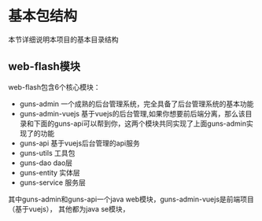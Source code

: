 # 基本包结构

本节详细说明本项目的基本目录结构

## web-flash模块

web-flash包含6个核心模块：
- guns-admin 一个成熟的后台管理系统，完全具备了后台管理系统的基本功能
- guns-admin-vuejs 基于vuejs的后台管理,如果你想要前后端分离，那么该目录和下面的guns-api可以帮到你，这两个模块共同实现了上面guns-admin实现了的功能
- guns-api 基于vuejs后台管理的api服务
- guns-utils 工具包
- guns-dao dao层
- guns-entity 实体层
- guns-service 服务层

其中guns-admin和guns-api一个java web模块，guns-admin-vuejs是前端项目（基于vuejs），
其他都为java se模块，

